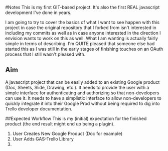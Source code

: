 #Notes
This is my first GIT-based project. It's also the first REAL javascript development I've done in years.

I am going to try to cover the basics of what I want to see happen with this project in case the original repository that I forked from isn't interested in including my commits as well as in case anyone interested in the direction I envision wants to work on this as well. What I am wanting is actually fairly simple in terms of describing. I'm QUITE pleased that someone else had started this as I was still in the early stages of finishing touches on an OAuth process that I still wasn't pleased with.

## Aim
A javascript project that can be easily added to an existing Google product (Doc, Sheets, Slide, Drawing, etc.). It needs to provide the user with a simple interface for authenticating and authorizing so that non-developers can use it. It needs to have a simplistic interface to allow non-developers to quickly integrate it into their Google Prod without being required to dig into Trello developer documentation.

##Expected Workflow
This is my (initial) expectation for the finished product (the end result might end up being a plugin).

1. User Creates New Google Product (Doc for example)
1. User Adds GAS-Trello Library
1.
